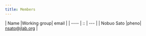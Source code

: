```yaml
---
title: Members
---
```



| Name |Working group| email |
| ---- | ::  | --- |
| Nobuo Sato |pheno| nsato@jlab.org |



